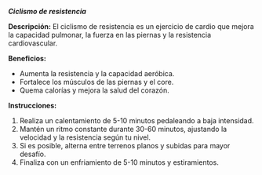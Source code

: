***Ciclismo de resistencia***

**Descripción:**
 El ciclismo de resistencia es un ejercicio de cardio que mejora la capacidad pulmonar, la fuerza en las piernas y la resistencia cardiovascular.

**Beneficios:**

- Aumenta la resistencia y la capacidad aeróbica.
- Fortalece los músculos de las piernas y el core.
- Quema calorías y mejora la salud del corazón.

**Instrucciones:**

1. Realiza un calentamiento de 5-10 minutos pedaleando a baja intensidad.
2. Mantén un ritmo constante durante 30-60 minutos, ajustando la velocidad y la resistencia según tu nivel.
3. Si es posible, alterna entre terrenos planos y subidas para mayor desafío.
4. Finaliza con un enfriamiento de 5-10 minutos y estiramientos.